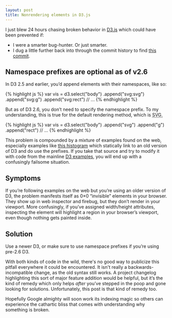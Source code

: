 ```yaml
---
layout: post
title: Nonrendering elements in D3.js
---
```


I just blew 24 hours chasing broken behavior in [D3.js](http://mbostock.github.com/d3/) which could have been prevented if:

* I were a smarter bug-hunter. Or just smarter.
* I dug a little further back into through the commit history to find [this commit](https://github.com/mbostock/d3/commit/11c1e7a906409d7748dec3193768c58739b26e45).

## Namespace prefixes are optional as of v2.6

In D3 2.5 and earlier, you’d append elements with their namespaces, like so:

{% highlight js %}
var vis = d3.select("body")
    .append("svg:svg")
    .append("svg:g")
    .append("svg:rect")
    // ...
{% endhighlight %}

But as of D3 2.6, you don’t need to specify the namespace prefix. To my understanding, this is true for the default rendering method, which is <abbr title="Scalable Vector Graphics">SVG</svg>.

{% highlight js %}
var vis = d3.select("body")
    .append("svg")
    .append("g")
    .append("rect")
    // ... 
{% endhighlight %}

This problem is compounded by a mixture of examples found on the web, especially examples like [this histogram](http://bl.ocks.org/993912) which statically link to an old version of D3 and do use the prefixes. If you take that source and try to modify it with code from the mainline [D3 examples](https://github.com/mbostock/d3/tree/master/examples), you will end up with a confusingly failsome situation.

## Symptoms

If you’re following examples on the web but you’re using an older version of D3, the problem manifests itself as 0×0 “invisible” elements in your browser. They show up in web inspector and firebug, but they don’t render in your viewport. More confusingly, if you’ve assigned width/height attributes, inspecting the element will highlight a region in your browser’s viewport, even though nothing gets painted inside.

## Solution

Use a newer D3, or make sure to use namespace prefixes if you’re using pre-2.6 D3.

With both kinds of code in the wild, there's no good way to publicize this pitfall everywhere it could be encountered. It isn't really a backwards-incompatible change, as the old syntax still works. A project changelog highlighting this sort of major feature addition would be helpful, but it’s the kind of remedy which only helps *after* you’ve stepped in the poop and gone looking for solutions. Unfortunately, this post is that kind of remedy too.

Hopefully Google almighty will soon work its indexing magic so others can experience the cathartic bliss that comes with understanding why something is broken.
